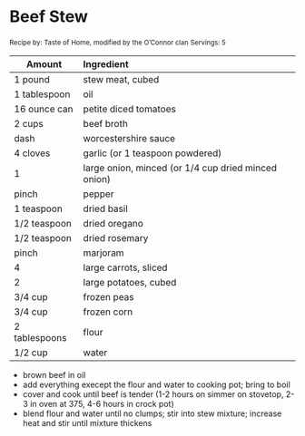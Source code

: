 # Beef Stew

<small>Recipe by: Taste of Home, modified by the O’Connor clan</small>
<small>Servings: 5</small>

| Amount           | Ingredient                              |
| ---------------- | :-------------------------------------- |
| 1 pound          | stew meat, cubed                     |
| 1 tablespoon         | oil                     |
| 16 ounce can      | petite diced tomatoes                           |
| 2 cups | beef broth                                    |
| dash     | worcestershire sauce                         |
| 4 cloves                | garlic (or 1 teaspoon powdered)                            |
| 1            | large onion, minced (or 1/4 cup dried minced onion)                                    |
| pinch          | pepper                          |
| 1 teaspoon               | dried basil |
| 1/2 teaspoon | dried oregano |
| 1/2 teaspoon | dried rosemary |
| pinch | marjoram |
| 4 | large carrots, sliced |
| 2 | large potatoes, cubed |
| 3/4 cup | frozen peas |
| 3/4 cup | frozen corn |
| 2 tablespoons           | flour                   |
| 1/2 cup | water |

- brown beef in oil
- add everything execept the flour and water to cooking pot; bring to boil
- cover and cook until beef is tender (1-2 hours on simmer on stovetop, 2-3 in oven at 375, 4-6 hours in crock pot)
- blend flour and water until no clumps; stir into stew mixture; increase heat and stir until mixture thickens
